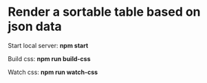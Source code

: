 # Render a sortable table based on json data

Start local server:
**npm start**

Build css:
**npm run build-css**

Watch css:
**npm run watch-css**
